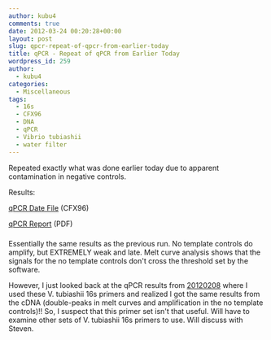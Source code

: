 ```yaml
---
author: kubu4
comments: true
date: 2012-03-24 00:20:28+00:00
layout: post
slug: qpcr-repeat-of-qpcr-from-earlier-today
title: qPCR - Repeat of qPCR from Earlier Today
wordpress_id: 259
author:
  - kubu4
categories:
  - Miscellaneous
tags:
  - 16s
  - CFX96
  - DNA
  - qPCR
  - Vibrio tubiashii
  - water filter
---
```


Repeated exactly what was done earlier today due to apparent contamination in negative controls.

Results:

[qPCR Date File](http://eagle.fish.washington.edu/Arabidopsis/qPCR/CFX96/Roberts%20Lab_2012-03-23%2012-11-20_CC009827.pcrd) (CFX96)

[qPCR Report](http://eagle.fish.washington.edu/Arabidopsis/qPCR/CFX96/Roberts%20Lab_2012-03-23%2012-11-20_CC009827.pdf) (PDF)



### 



Essentially the same results as the previous run. No template controls do amplify, but EXTREMELY weak and late. Melt curve analysis shows that the signals for the no template controls don't cross the threshold set by the software.

However, I just looked back at the qPCR results from [20120208](/Sam%27s+Working+Notebook+January+-+March+2012#sjw20120208) where I used these V. tubiashii 16s primers and realized I got the same results from the cDNA (double-peaks in melt curves and amplification in the no template controls)!! So, I suspect that this primer set isn't that useful. Will have to examine other sets of V. tubiashii 16s primers to use. Will discuss with Steven.
